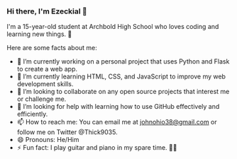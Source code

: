 ### Hi there, I'm Ezeckial 👋

<!--
**Thick9035/Thick9035** is a ✨ _special_ ✨ repository because its `README.md` (this file) appears on your GitHub profile.
-->

I'm a 15-year-old student at Archbold High School who loves coding and learning new things. 🚀

Here are some facts about me:

- 🔭 I’m currently working on a personal project that uses Python and Flask to create a web app.
- 🌱 I’m currently learning HTML, CSS, and JavaScript to improve my web development skills.
- 👯 I’m looking to collaborate on any open source projects that interest me or challenge me.
- 🤔 I’m looking for help with learning how to use GitHub effectively and efficiently.
- 📫 How to reach me: You can email me at johnohio38@gmail.com or follow me on Twitter @Thick9035.
- 😄 Pronouns: He/Him
- ⚡ Fun fact: I play guitar and piano in my spare time. 🎸🎹
